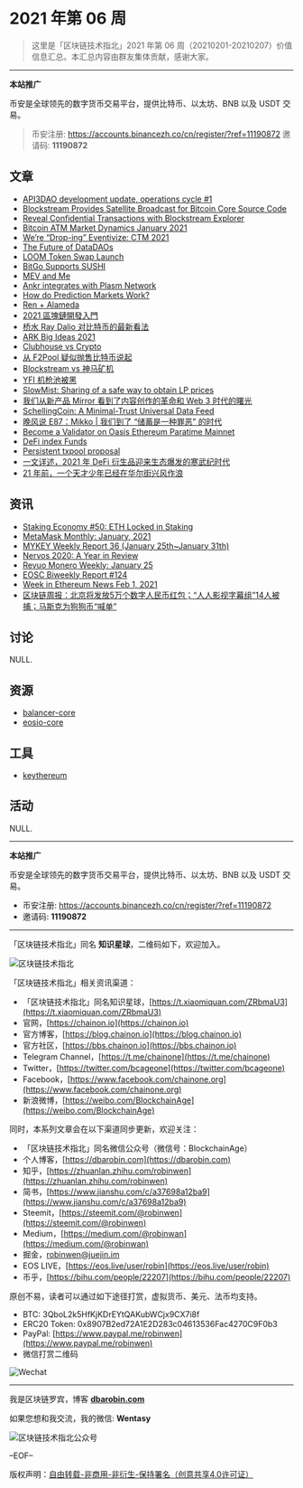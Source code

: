 # 2021 年第 06 周

> 这里是「区块链技术指北」2021 年第 06 周（20210201-20210207）价值信息汇总。本汇总内容由群友集体贡献，感谢大家。

***

**本站推广**

币安是全球领先的数字货币交易平台，提供比特币、以太坊、BNB 以及 USDT 交易。

> 币安注册: https://accounts.binancezh.co/cn/register/?ref=11190872
> 邀请码: **11190872**

## 文章

* [API3DAO development update, operations cycle #1](https://bbs.chainon.io/d/7216)
* [Blockstream Provides Satellite Broadcast for Bitcoin Core Source Code](https://bbs.chainon.io/d/7217)
* [Reveal Confidential Transactions with Blockstream Explorer](https://bbs.chainon.io/d/7218)
* [Bitcoin ATM Market Dynamics January 2021](https://bbs.chainon.io/d/7219)
* [We’re “Drop-ing” Eventivize: CTM 2021](https://bbs.chainon.io/d/7221)
* [The Future of DataDAOs](https://bbs.chainon.io/d/7222)
* [LOOM Token Swap Launch](https://bbs.chainon.io/d/7223)
* [BitGo Supports SUSHI](https://bbs.chainon.io/d/7227)
* [MEV and Me](https://bbs.chainon.io/d/7228)
* [Ankr integrates with Plasm Network](https://bbs.chainon.io/d/7230)
* [How do Prediction Markets Work?](https://bbs.chainon.io/d/7232)
* [Ren + Alameda](https://bbs.chainon.io/d/7233)
* [2021 區塊鏈開發入門](https://bbs.chainon.io/d/7234)
* [桥水 Ray Dalio 对比特币的最新看法](https://bbs.chainon.io/d/7236)
* [ARK Big Ideas 2021](https://bbs.chainon.io/d/7237)
* [Clubhouse vs Crypto](https://bbs.chainon.io/d/7238)
* [从 F2Pool 疑似抛售比特币说起](https://bbs.chainon.io/d/7239)
* [Blockstream vs 神马矿机](https://bbs.chainon.io/d/7240)
* [YFI 机枪池被黑](https://bbs.chainon.io/d/7241)
* [SlowMist: Sharing of a safe way to obtain LP prices](https://bbs.chainon.io/d/7242)
* [我们从新产品 Mirror 看到了内容创作的革命和 Web 3 时代的曙光](https://bbs.chainon.io/d/7250)
* [SchellingCoin: A Minimal-Trust Universal Data Feed](https://bbs.chainon.io/d/7251)
* [晚风说 E87：Mikko | 我们到了 “储蓄是一种罪恶” 的时代](https://bbs.chainon.io/d/7252)
* [Become a Validator on Oasis Ethereum Paratime Mainnet](https://bbs.chainon.io/d/7253)
* [DeFi index Funds](https://bbs.chainon.io/d/7254)
* [Persistent txpool proposal](https://bbs.chainon.io/d/7255)
* [一文详述，2021 年 DeFi 衍生品迎来生态爆发的寒武纪时代](https://bbs.chainon.io/d/7256)
* [21 年前，一个天才少年已经在华尔街兴风作浪](https://bbs.chainon.io/d/7257)

## 资讯

* [Staking Economy #50: ETH Locked in Staking](https://bbs.chainon.io/d/7220)
* [MetaMask Monthly: January, 2021](https://bbs.chainon.io/d/7224)
* [MYKEY Weekly Report 36 (January 25th~January 31th)](https://bbs.chainon.io/d/7225)
* [Nervos 2020: A Year in Review](https://bbs.chainon.io/d/7226)
* [Revuo Monero Weekly: January 25](https://bbs.chainon.io/d/7229)
* [EOSC Biweekly Report #124](https://bbs.chainon.io/d/7231)
* [Week in Ethereum News Feb 1, 2021](https://bbs.chainon.io/d/7235)
* [区块链周报：北京将发放5万个数字人民币红包；“人人影视字幕组”14人被捕；马斯克为狗狗币“喊单”](https://bbs.chainon.io/d/7243)

## 讨论

NULL.

## 资源

* [balancer-core](https://bbs.chainon.io/d/7186)
* [eosio-core](https://bbs.chainon.io/d/7188)

## 工具

* [keythereum](https://bbs.chainon.io/d/7187)

## 活动

NULL.

***

**本站推广**

币安是全球领先的数字货币交易平台，提供比特币、以太坊、BNB 以及 USDT 交易。

* 币安注册: https://accounts.binancezh.co/cn/register/?ref=11190872
* 邀请码: **11190872**

***

「区块链技术指北」同名 **知识星球**，二维码如下，欢迎加入。

![区块链技术指北](https://cdn.dbarobin.com/3YzonTR.png)

「区块链技术指北」相关资讯渠道：

* 「区块链技术指北」同名知识星球，[https://t.xiaomiquan.com/ZRbmaU3](https://t.xiaomiquan.com/ZRbmaU3)
* 官网，[https://chainon.io](https://chainon.io)
* 官方博客，[https://blog.chainon.io](https://blog.chainon.io)
* 官方社区，[https://bbs.chainon.io](https://bbs.chainon.io)
* Telegram Channel，[https://t.me/chainone](https://t.me/chainone)
* Twitter，[https://twitter.com/bcageone](https://twitter.com/bcageone)
* Facebook，[https://www.facebook.com/chainone.org](https://www.facebook.com/chainone.org)
* 新浪微博，[https://weibo.com/BlockchainAge](https://weibo.com/BlockchainAge)

同时，本系列文章会在以下渠道同步更新，欢迎关注：

* 「区块链技术指北」同名微信公众号（微信号：BlockchainAge）
* 个人博客，[https://dbarobin.com](https://dbarobin.com)
* 知乎，[https://zhuanlan.zhihu.com/robinwen](https://zhuanlan.zhihu.com/robinwen)
* 简书，[https://www.jianshu.com/c/a37698a12ba9](https://www.jianshu.com/c/a37698a12ba9)
* Steemit，[https://steemit.com/@robinwen](https://steemit.com/@robinwen)
* Medium，[https://medium.com/@robinwan](https://medium.com/@robinwan)
* 掘金，[robinwen@juejin.im](https://juejin.im/user/5673ccae60b2260ee435f89a/posts)
* EOS LIVE，[https://eos.live/user/robin](https://eos.live/user/robin)
* 币乎，[https://bihu.com/people/22207](https://bihu.com/people/22207)

原创不易，读者可以通过如下途径打赏，虚拟货币、美元、法币均支持。

* BTC: 3QboL2k5HfKjKDrEYtQAKubWCjx9CX7i8f
* ERC20 Token: 0x8907B2ed72A1E2D283c04613536Fac4270C9F0b3
* PayPal: [https://www.paypal.me/robinwen](https://www.paypal.me/robinwen)
* 微信打赏二维码

![Wechat](https://cdn.dbarobin.com/SzoNl5b.jpg)

***

我是区块链罗宾，博客 **[dbarobin.com](https://dbarobin.com/)**

如果您想和我交流，我的微信: **Wentasy**

![区块链技术指北公众号](https://cdn.dbarobin.com/w0wignb.png)

–EOF–

版权声明：[自由转载-非商用-非衍生-保持署名（创意共享4.0许可证）](http://creativecommons.org/licenses/by-nc-nd/4.0/deed.zh)